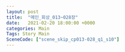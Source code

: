 ```yaml
---
layout: post
title:  "메인_회상_013~028장"
date:   2021-02-20 18:00:00 +0000
categories: Main
Tags: Story Main
SceneCode: ["scene_skip_cp013-028_q1_s10"]
---
```

